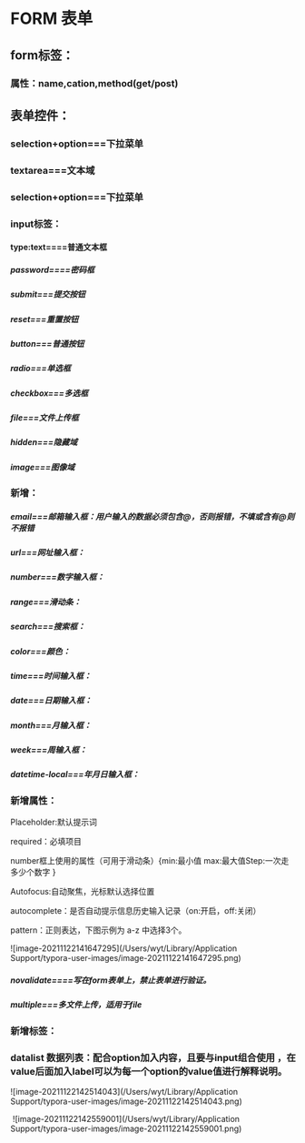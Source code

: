 # FORM 表单

## form标签：

### 	属性：name,cation,method(get/post)

## 表单控件：

### 	selection+option===下拉菜单

### 	textarea===文本域

### 	selection+option===下拉菜单

### 

### 

### 	input标签：

#### 				type:text====普通文本框

##### 								password====密码框

##### 								submit===提交按钮

##### 								reset===重置按钮

##### 								button===普通按钮

##### 								radio===单选框

##### 								checkbox===多选框

##### 								file===文件上传框

##### 								hidden===隐藏域

##### 								image===图像域

### 新增：

##### 								email===邮箱输入框：用户输入的数据必须包含@，否则报错，不填或含有@则不报错

##### 								url===网址输入框：

##### 								number===数字输入框：

##### 								range===滑动条：

##### 								search===搜索框：

##### 								color===颜色：

##### 								time===时间输入框：

##### 								date===日期输入框：

##### 								month===月输入框：

##### 								week===周输入框：

##### 								datetime-local===年月日输入框：

### 新增属性：

Placeholder:默认提示词

required：必填项目

number框上使用的属性（可用于滑动条）{min:最小值	max:最大值Step:一次走多少个数字	}

Autofocus:自动聚焦，光标默认选择位置

autocomplete：是否自动提示信息历史输入记录（on:开启，off:关闭）

pattern：正则表达，下图示例为 a-z 中选择3个。

![image-20211122141647295](/Users/wyt/Library/Application Support/typora-user-images/image-20211122141647295.png)

##### novalidate====写在form表单上，禁止表单进行验证。

##### multiple===多文件上传，适用于file



### 新增标签：

### datalist 数据列表：配合option加入内容，且要与input组合使用 ，在value后面加入label可以为每一个option的value值进行解释说明。

![image-20211122142514043](/Users/wyt/Library/Application Support/typora-user-images/image-20211122142514043.png)

​	![image-20211122142559001](/Users/wyt/Library/Application Support/typora-user-images/image-20211122142559001.png)							









​			











​		